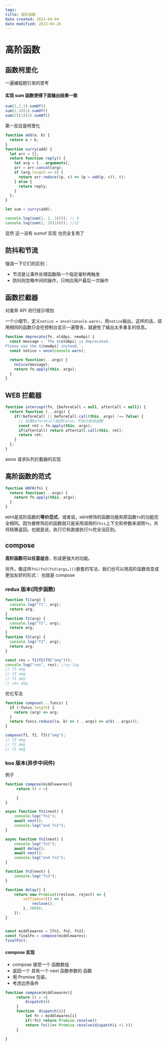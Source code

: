 ```yaml
---
tags:
title: 高阶函数
date created: 2023-04-04
date modified: 2023-04-26
---
```


# 高阶函数

## 函数柯里化

一遍编程题引发的思考

#### 实现 sum 函数使得下面输出结果一致

```JavaScript
sum(1,2,3).sumOf()
sum(2,3)(1).sumOf()
sum(2)(1)(3).sumOf()
```

第一反应是柯里化

```JavaScript
function add(a, b) {
  return a + b;
}
function curry(add) {
  let arr = [];
  return function reply() {
    let arg = [...arguments];
    arr = arr.concat(arg);
    if (arg.length == 0) {
      return arr.reduce((p, c) => (p = add(p, c)), 0);
    } else {
      return reply;
    }
  };
}

let sum = curry(add);

console.log(sum(1, 2, 3)()); // 6
console.log(sum(2, 3)(1)()); //12
```

显然 这一没有 sumof 实现 也完全复用了

## 防抖和节流

强调一下它们的区别：

- 节流是让事件处理函数隔一个指定毫秒再触发
- 防抖则忽略中间的操作，只响应用户最后一次操作

## 函数拦截器

对废弃 API 进行提示增加

一个小细节，定义`notice = once(console.warn)`，用`notice`输出，这样的话，调用相同的函数只会在控制台显示一遍警告，就避免了输出太多重复的信息。

```JavaScript
function deprecate(fn, oldApi, newApi) {
  const message = `The ${oldApi} is deprecated.
Please use the ${newApi} instead.`;
  const notice = once(console.warn);

  return function(...args) {
    notice(message);
    return fn.apply(this, args);
  }
}
```

## WEB 拦截器

```JavaScript
function intercept(fn, {beforeCall = null, afterCall = null}) {
  return function (...args) {
    if(!beforeCall || beforeCall.call(this, args) !== false) {
      // 如果beforeCall返回false，不执行后续函数
      const ret = fn.apply(this, args);
      if(afterCall) return afterCall.call(this, ret);
      return ret;
    }
  };
}
```

axios 请求队列拦截器的实现

## 高阶函数的范式

```JavaScript
function HOF0(fn) {
  return function(...args) {
    return fn.apply(this, args);
  }
}
```

`HOF0`是高阶函数的**等价范式**，或者说，`HOF0`修饰的函数功能和原函数`fn`的功能完全相同。因为被修饰后的函数就只是采用调用的`this`上下文和参数来调用`fn`，并将结果返回。也就是说，执行它和直接执行`fn`完全没区别。

## compose

**高阶函数可以任意组合**，形成更强大的功能。

另外，像这样`fn1(fn2(fn3(args…)))`嵌套的写法，我们也可以用高阶函数改变成更加友好的形式： 也就是 compose

### redux 版本(同步函数)

```JavaScript
function f1(arg) {
  console.log("f1", arg);
  return arg;
}
function f2(arg) {
  console.log("f2", arg);
  return arg;
}
function f3(arg) {
  console.log("f3", arg);
  return arg;
}

const res = f1(f2(f3("omg")));
console.log("res", res); //sy-log
// f3 omg
// f2 omg
// f1 omg
// res omg
```

优化写法

```JavaScript
function compose(...funcs) {
  if (!funcs.length) {
    return (arg) => arg;
  }
  return funcs.reduce((a, b) => (...args) => a(b(...args)));
}

compose(f1, f2, f3)("omg");
// f3 omg
// f2 omg
// f1 omg
```

### koa 版本(异步中间件)

例子

```JavaScript
function compose(middlewares){
     return () = >{

     }
}

async function fn1(next) {
    console.log("fn1");
    await next();
    console.log("end fn1");
}

async function fn2(next) {
    console.log("fn2");
    await delay();
    await next();
    console.log("end fn2");
}

function fn3(next) {
    console.log("fn3");
}

function delay() {
    return new Promise((reslove, reject) => {
        setTimeout(() => {
            reslove();
        }, 2000);
    });
}


const middlewares = [fn1, fn2, fn3];
const finalFn = compose(middlewares);
finalFn();
```

#### compose 实现

- compose 接受一个 函数数组
- 返回一个 具有一个 next 函数参数的 函数
- 用 Promise 包装，
- 考虑边界条件

```JavaScript
function compose(middlewares){
     return () = >{
         dispatch(0)
     }
     function  dispatch(i){
         let fn = middlewares[i]
         if(!fn) return Promise.resolve()
         return fn(()=> Promise.resolve(dispatch(i +1 )))
     }

}
```
